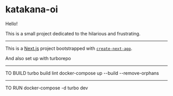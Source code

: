 # katakana-oi

Hello!

This is a small project dedicated to the hilarious and frustrating.
_____

This is a [Next.js](https://nextjs.org/) project bootstrapped with [`create-next-app`](https://github.com/vercel/next.js/tree/canary/packages/create-next-app).

And also set up with turborepo

_____
TO BUILD
turbo build lint
docker-compose up --build --remove-orphans 
_____
TO RUN
docker-compose -d
turbo dev